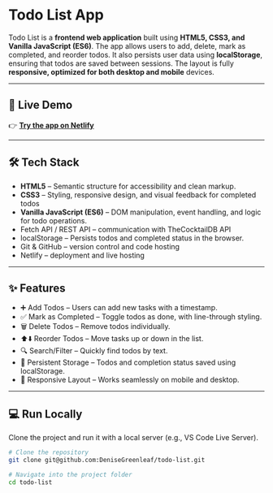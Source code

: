 #  Todo List App

Todo List is a **frontend web application** built using **HTML5, CSS3, and Vanilla JavaScript (ES6)**.
The app allows users to add, delete, mark as completed, and reorder todos. It also persists user data using **localStorage**, ensuring that todos are saved between sessions. The layout is fully **responsive, optimized for both desktop and mobile** devices.

---

## 🚀 Live Demo
👉 **[Try the app on Netlify](https://drink-and-cocktail-explorer.netlify.app)**  

---

## 🛠️ Tech Stack
- **HTML5** – Semantic structure for accessibility and clean markup.  
- **CSS3** – Styling, responsive design, and visual feedback for completed todos    
- **Vanilla JavaScript (ES6)** – DOM manipulation, event handling, and logic for todo operations. 
- Fetch API / REST API – communication with TheCocktailDB API
- localStorage – Persists todos and completed status in the browser.
- Git & GitHub – version control and code hosting
- Netlify – deployment and live hosting

---

## ✨ Features
- ➕ Add Todos – Users can add new tasks with a timestamp.
- ✅ Mark as Completed – Toggle todos as done, with line-through styling.
- 🗑️ Delete Todos – Remove todos individually. 
- ⬆️⬇️ Reorder Todos – Move tasks up or down in the list.   
- 🔍 Search/Filter – Quickly find todos by text.
- 💾 Persistent Storage – Todos and completion status saved using localStorage.
- 📱 Responsive Layout – Works seamlessly on mobile and desktop.   
 
---

## 💻 Run Locally
Clone the project and run it with a local server (e.g., VS Code Live Server).  

```bash
# Clone the repository
git clone git@github.com:DeniseGreenleaf/todo-list.git

# Navigate into the project folder
cd todo-list
